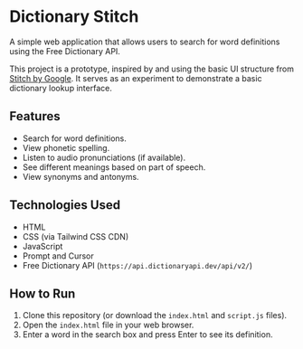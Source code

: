 # Dictionary Stitch

A simple web application that allows users to search for word definitions using the Free Dictionary API.

This project is a prototype, inspired by and using the basic UI structure from [Stitch by Google](https://stitch.withgoogle.com/). It serves as an experiment to demonstrate a basic dictionary lookup interface.

## Features

*   Search for word definitions.
*   View phonetic spelling.
*   Listen to audio pronunciations (if available).
*   See different meanings based on part of speech.
*   View synonyms and antonyms.

## Technologies Used

*   HTML
*   CSS (via Tailwind CSS CDN)
*   JavaScript
*   Prompt and Cursor
*   Free Dictionary API (`https://api.dictionaryapi.dev/api/v2/`)

## How to Run

1.  Clone this repository (or download the `index.html` and `script.js` files).
2.  Open the `index.html` file in your web browser.
3.  Enter a word in the search box and press Enter to see its definition.
